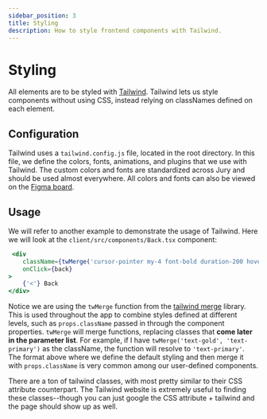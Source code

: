 ```yaml
---
sidebar_position: 3
title: Styling
description: How to style frontend components with Tailwind.
---
```


# Styling

All elements are to be styled with [Tailwind](https://tailwindcss.com). Tailwind lets us style components without using CSS, instead relying on classNames defined on each element.

## Configuration

Tailwind uses a `tailwind.config.js` file, located in the root directory. In this file, we define the colors, fonts, animations, and plugins that we use with Tailwind. The custom colors and fonts are standardized across Jury and should be used almost everywhere. All colors and fonts can also be viewed on the [Figma board](https://www.figma.com/file/qwBWs4i7pJMpFbcjMffDZU/Jury-(Gavel-Plus)?node-id=8%3A100&t=xYwfPwRAUeJw9jNr-1).

## Usage

We will refer to another example to demonstrate the usage of Tailwind. Here we will look at the `client/src/components/Back.tsx` component:

```jsx
 <div
    className={twMerge('cursor-pointer my-4 font-bold duration-200 hover:text-primary', props.className)}
    onClick={back}
>
    {'<'} Back
</div>
```

Notice we are using the `twMerge` function from the [tailwind merge](https://www.npmjs.com/package/tailwind-merge) library. This is used throughout the app to combine styles defined at different levels, such as `props.className` passed in through the component properties. `twMerge` will merge functions, replacing classes that **come later in the parameter list**. For example, if I have `twMerge('text-gold', 'text-primary')` as the className, the function will resolve to `'text-primary'`. The format above where we define the default styling and then merge it with `props.className` is very common among our user-defined components.

There are a ton of tailwind classes, with most pretty similar to their CSS attribute counterpart. The Tailwind website is extremely useful to finding these classes--though you can just google the CSS attribute + tailwind and the page should show up as well.
